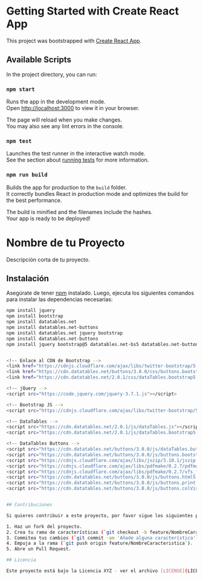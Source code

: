 # Getting Started with Create React App

This project was bootstrapped with [Create React App](https://github.com/facebook/create-react-app).

## Available Scripts

In the project directory, you can run:

### `npm start`

Runs the app in the development mode.\
Open [http://localhost:3000](http://localhost:3000) to view it in your browser.

The page will reload when you make changes.\
You may also see any lint errors in the console.

### `npm test`

Launches the test runner in the interactive watch mode.\
See the section about [running tests](https://facebook.github.io/create-react-app/docs/running-tests) for more information.

### `npm run build`

Builds the app for production to the `build` folder.\
It correctly bundles React in production mode and optimizes the build for the best performance.

The build is minified and the filenames include the hashes.\
Your app is ready to be deployed!

# Nombre de tu Proyecto

Descripción corta de tu proyecto.

## Instalación

Asegúrate de tener [npm](https://www.npmjs.com/) instalado. Luego, ejecuta los siguientes comandos para instalar las dependencias necesarias:

```bash
npm install jquery
npm install bootstrap
npm install datatables.net
npm install datatables.net-buttons
npm install datatables.net jquery bootstrap
npm install datatables.net-buttons
npm install jquery bootstrap@5 datatables.net-bs5 datatables.net-buttons-bs5


<!-- Enlace al CDN de Bootstrap -->
<link href="https://cdnjs.cloudflare.com/ajax/libs/twitter-bootstrap/5.3.0/css/bootstrap.min.css" rel="stylesheet" />
<link href="https://cdn.datatables.net/buttons/3.0.0/css/buttons.bootstrap5.css" rel="stylesheet" />
<link href="https://cdn.datatables.net/2.0.1/css/dataTables.bootstrap5.css" rel="stylesheet" />

<!-- jQuery -->
<script src="https://code.jquery.com/jquery-3.7.1.js"></script>

<!-- Bootstrap JS -->
<script src="https://cdnjs.cloudflare.com/ajax/libs/twitter-bootstrap/5.3.0/js/bootstrap.bundle.min.js"></script>

<!-- DataTables -->
<script src="https://cdn.datatables.net/2.0.1/js/dataTables.js"></script>
<script src="https://cdn.datatables.net/2.0.1/js/dataTables.bootstrap5.js"></script>

<!-- DataTables Buttons -->
<script src="https://cdn.datatables.net/buttons/3.0.0/js/dataTables.buttons.js"></script>
<script src="https://cdn.datatables.net/buttons/3.0.0/js/buttons.bootstrap5.js"></script>
<script src="https://cdnjs.cloudflare.com/ajax/libs/jszip/3.10.1/jszip.min.js"></script>
<script src="https://cdnjs.cloudflare.com/ajax/libs/pdfmake/0.2.7/pdfmake.min.js"></script>
<script src="https://cdnjs.cloudflare.com/ajax/libs/pdfmake/0.2.7/vfs_fonts.js"></script>
<script src="https://cdn.datatables.net/buttons/3.0.0/js/buttons.html5.min.js"></script>
<script src="https://cdn.datatables.net/buttons/3.0.0/js/buttons.print.min.js"></script>
<script src="https://cdn.datatables.net/buttons/3.0.0/js/buttons.colVis.min.js"></script>


## Contribuciones

Si quieres contribuir a este proyecto, por favor sigue los siguientes pasos:

1. Haz un fork del proyecto.
2. Crea tu rama de características (`git checkout -b feature/NombreCaracteristica`).
3. Commitea tus cambios (`git commit -am 'Añade alguna característica'`).
4. Empuja a la rama (`git push origin feature/NombreCaracteristica`).
5. Abre un Pull Request.

## Licencia

Este proyecto está bajo la Licencia XYZ - ver el archivo [LICENSE](LICENSE) para más detalles.




